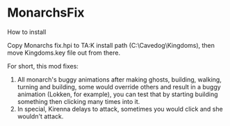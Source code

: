 # MonarchsFix

How to install

Copy Monarchs fix.hpi to TA:K install path (C:\Cavedog\Kingdoms), then move Kingdoms.key file out from there.

For short, this mod fixes:

1. All monarch's buggy animations after making ghosts, building, walking, turning and building, some would override others and result in a buggy animation (Lokken, for example), you can test that by starting building something then clicking many times into it.
2. In special, Kirenna delays to attack, sometimes you would click and she wouldn't attack.